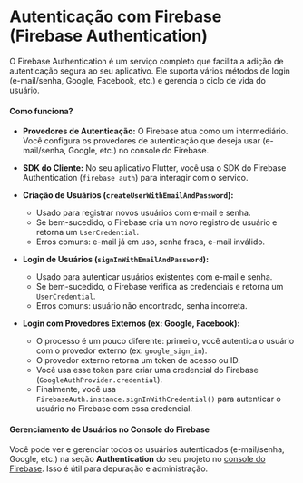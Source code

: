# Autenticação com Firebase (Firebase Authentication)

O Firebase Authentication é um serviço completo que facilita a adição de autenticação segura ao seu aplicativo. Ele suporta vários métodos de login (e-mail/senha, Google, Facebook, etc.) e gerencia o ciclo de vida do usuário.

#### Como funciona?

- **Provedores de Autenticação:** O Firebase atua como um intermediário. Você configura os provedores de autenticação que deseja usar (e-mail/senha, Google, etc.) no console do Firebase.

- **SDK do Cliente:** No seu aplicativo Flutter, você usa o SDK do Firebase Authentication (`firebase_auth`) para interagir com o serviço.

- **Criação de Usuários (`createUserWithEmailAndPassword`):**
  - Usado para registrar novos usuários com e-mail e senha.
  - Se bem-sucedido, o Firebase cria um novo registro de usuário e retorna um `UserCredential`.
  - Erros comuns: e-mail já em uso, senha fraca, e-mail inválido.

- **Login de Usuários (`signInWithEmailAndPassword`):**
  - Usado para autenticar usuários existentes com e-mail e senha.
  - Se bem-sucedido, o Firebase verifica as credenciais e retorna um `UserCredential`.
  - Erros comuns: usuário não encontrado, senha incorreta.

- **Login com Provedores Externos (ex: Google, Facebook):**
  - O processo é um pouco diferente: primeiro, você autentica o usuário com o provedor externo (ex: `google_sign_in`).
  - O provedor externo retorna um token de acesso ou ID. 
  - Você usa esse token para criar uma credencial do Firebase (`GoogleAuthProvider.credential`).
  - Finalmente, você usa `FirebaseAuth.instance.signInWithCredential()` para autenticar o usuário no Firebase com essa credencial.

#### Gerenciamento de Usuários no Console do Firebase

Você pode ver e gerenciar todos os usuários autenticados (e-mail/senha, Google, etc.) na seção **Authentication** do seu projeto no [console do Firebase](https://console.firebase.google.com/). Isso é útil para depuração e administração.
